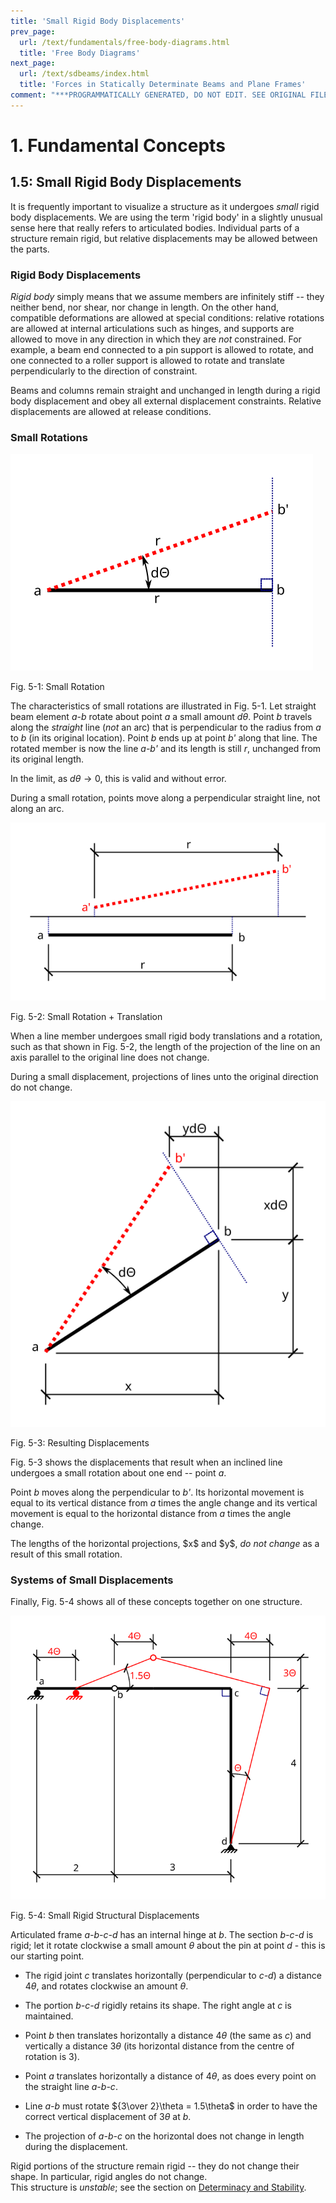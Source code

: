 ```yaml
---
title: 'Small Rigid Body Displacements'
prev_page:
  url: /text/fundamentals/free-body-diagrams.html
  title: 'Free Body Diagrams'
next_page:
  url: /text/sdbeams/index.html
  title: 'Forces in Statically Determinate Beams and Plane Frames'
comment: "***PROGRAMMATICALLY GENERATED, DO NOT EDIT. SEE ORIGINAL FILES IN /content***"
---
```

# 1. Fundamental Concepts

## 1.5: Small Rigid Body Displacements

It is frequently important to visualize a structure as it undergoes
*small* rigid body displacements.  We are using the term 'rigid body'
in a slightly unusual sense here that really refers to articulated
bodies.  Individual parts of a structure remain rigid, but relative
displacements may be allowed between the parts.

### Rigid Body Displacements

*Rigid body* simply means that we assume members are infinitely stiff
-- they neither bend, nor shear, nor change in length.  On the other
hand, compatible deformations are allowed at special conditions:
relative rotations are allowed at internal articulations such as
hinges, and supports are allowed to move in any direction in which
they are *not* constrained.  For example, a beam end connected to a pin
support is allowed to rotate, and one connected to a roller support is
allowed to rotate and translate perpendicularly to the direction of
constraint.

<div class="admonition important">
   Beams and columns remain straight and unchanged in length during a
   rigid body displacement and obey all external displacement
   constraints.  Relative displacements are allowed at release
   conditions.
</div>

### Small Rotations

![Small Rotation](../../images/fundamentals/sd/fig-1.svg)

Fig. 5-1: Small Rotation

The characteristics of small rotations are illustrated in Fig. 5-1.
Let straight beam element *a-b* rotate about point *a* a small amount
$d\theta$.  Point *b* travels along the *straight* line (*not*
an arc) that is perpendicular to the radius from *a* to *b* (in its
original location).  Point *b* ends up at point *b'* along that line.
The rotated member is now the line *a-b'* and its length is still *r*,
unchanged from its original length.

In the limit, as $d\theta \rightarrow 0$, this is valid and without error.

<div class="admonition important">
   During a small rotation, points move along a perpendicular
   straight line, not along an arc.
</div>


![Small Rotation + Translation](../../images/fundamentals/sd/fig-2.svg)

Fig. 5-2: Small Rotation + Translation

When a line member undergoes small rigid body translations and a
rotation, such as that shown in Fig. 5-2, the length of the projection
of the line on an axis parallel to the original line does not change.

<div class="admonition important">
   During a small displacement, projections of lines unto the original
   direction do not change.
</div>

![Resulting Displacements](../../images/fundamentals/sd/fig-3.svg)

Fig. 5-3: Resulting Displacements


Fig. 5-3 shows the displacements that result when an inclined line
undergoes a small rotation about one end -- point *a*.

Point *b* moves along the perpendicular to *b'*.  Its horizontal
movement is equal to its vertical distance from *a* times the angle
change and its vertical movement is equal to the horizontal distance
from *a* times the angle change.

<div class="admonition important">
The lengths of the horizontal projections, $x$ and $y$, <em>do
not change</em> as a result of this small rotation.
</div>

### Systems of Small Displacements

Finally, Fig. 5-4 shows all of these concepts together on one structure.

![Small Rigid Structural Displacements](../../images/fundamentals/sd/fig-4.svg)

Fig. 5-4: Small Rigid Structural Displacements

Articulated frame *a-b-c-d* has an internal hinge at *b*.  The section
*b-c-d* is rigid; let it rotate clockwise a small amount $\theta$
about the pin at point *d* - this is our starting point.

* The rigid joint *c* translates horizontally (perpendicular to *c-d*)
  a distance $4\theta$, and rotates clockwise an amount
  $\theta$.

* The portion *b-c-d* rigidly retains its shape.  The right angle at
  *c* is maintained.

* Point *b* then translates horizontally a distance $4\theta$
  (the same as *c*) and vertically a distance $3\theta$ (its
  horizontal distance from the centre of rotation is 3).

* Point *a* translates horizontally a distance of $4\theta$, as
  does every point on the straight line *a-b-c*.

* Line *a-b* must rotate ${3\over 2}\theta = 1.5\theta$ in order
  to have the correct vertical displacement of $3\theta$ at *b*.

* The projection of *a-b-c* on the horizontal does not change in
  length during the displacement.

<div class="admonition important">
   Rigid portions of the structure remain rigid -- they do not change
   their shape.  In particular, rigid angles do not change.
</div>

<div class="admonition warning">
   This structure is <em>unstable</em>; see the section on 
   <a href="../sdbeams/determinacy-and-stability">Determinacy and Stability</a>.
</div>
